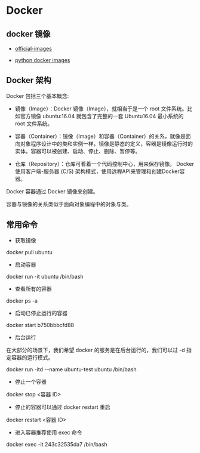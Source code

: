 # Docker

## docker 镜像

- [official-images](https://github.com/docker-library/official-images)

- [python docker images](https://hub.docker.com/_/python)

## Docker 架构

Docker 包括三个基本概念:

- 镜像（Image）：Docker 镜像（Image），就相当于是一个 root 文件系统。比如官方镜像 ubuntu:16.04 就包含了完整的一套 Ubuntu16.04 最小系统的 root 文件系统。

- 容器（Container）：镜像（Image）和容器（Container）的关系，就像是面向对象程序设计中的类和实例一样，镜像是静态的定义，容器是镜像运行时的实体。容器可以被创建、启动、停止、删除、暂停等。

- 仓库（Repository）：仓库可看着一个代码控制中心，用来保存镜像。
Docker 使用客户端-服务器 (C/S) 架构模式，使用远程API来管理和创建Docker容器。

Docker 容器通过 Docker 镜像来创建。

容器与镜像的关系类似于面向对象编程中的对象与类。

## 常用命令

- 获取镜像

docker pull ubuntu

- 启动容器

docker run -it ubuntu /bin/bash

- 查看所有的容器

docker ps -a

- 启动已停止运行的容器

docker start b750bbbcfd88 

- 后台运行

在大部分的场景下，我们希望 docker 的服务是在后台运行的，我们可以过 -d 指定容器的运行模式。

docker run -itd --name ubuntu-test ubuntu /bin/bash

- 停止一个容器

docker stop <容器 ID>

- 停止的容器可以通过 docker restart 重启

docker restart <容器 ID>

- 进入容器推荐使用 exec 命令

docker exec -it 243c32535da7 /bin/bash
